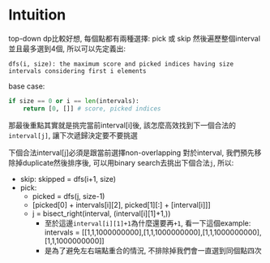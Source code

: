 # Intuition

top-down dp比較好想, 每個點都有兩種選擇: pick 或 skip
然後遍歷整個interval並且最多選到4個, 所以可以先定義出:

`dfs(i, size): the maximum score and picked indices having size intervals considering first i elements`

base case:

```py
if size == 0 or i == len(intervals):
    return [0, []] # score, picked indices
```

那最後重點其實就是挑完當前interval[i]後, 該怎麼高效找到下一個合法的`interval[j]`, 讓下次遞歸決定要不要挑選

下個合法interval[j]必須是跟當前選擇non-overlapping
對於interval, 我們預先移除掉duplicate然後排序後, 可以用binary search去挑出下個合法`j`, 所以:

- skip: skipped = dfs(i+1, size)
- pick:
    - picked = dfs(j, size-1)
    - [picked[0] + intervals[i][2], picked[1][:] + [interval[i]]]
    - j = bisect_right(interval, (interval[i][1]+1,))
        - 至於這邊`interval[i][1]+1`為什麼還要再`+1`, 看一下這個example: intervals = [[1,1,1000000000],[1,1,1000000000],[1,1,1000000000],[1,1,1000000000]]
        - 是為了避免左右端點重合的情況, 不排除掉我們會一直選到同個點四次


